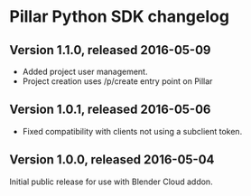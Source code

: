 Pillar Python SDK changelog
===========================

Version 1.1.0, released 2016-05-09
----------------------------------

- Added project user management.
- Project creation uses /p/create entry point on Pillar


Version 1.0.1, released 2016-05-06
----------------------------------

- Fixed compatibility with clients not using a subclient token.


Version 1.0.0, released 2016-05-04
----------------------------------

Initial public release for use with Blender Cloud addon.

